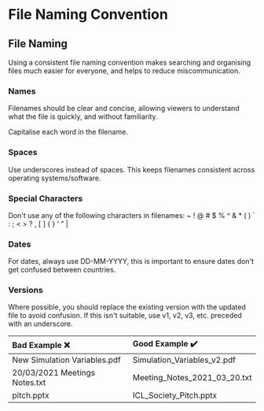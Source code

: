 # File Naming Convention

## File Naming

Using a consistent file naming convention makes searching and organising files much easier for everyone, and helps to reduce miscommunication.

### Names

Filenames should be clear and concise, allowing viewers to understand what the file is quickly, and without familiarity.

Capitalise each word in the filename.

### Spaces

Use underscores instead of spaces. This keeps filenames consistent across operating systems/software.

### Special Characters

Don't use any of the following characters in filenames: ~ ! @ \# $ % ^ & \* \( \) \` : ; &lt; &gt; ? , \[ \] { } ‘ ” \|

### Dates

For dates, always use DD-MM-YYYY, this is important to ensure dates don't get confused between countries.

### Versions

Where possible, you should replace the existing version with the updated file to avoid confusion. If this isn't suitable, use v1, v2, v3, etc. preceded with an underscore.

| Bad Example ❌ | Good Example ✔️ |
| :--- | :--- |
| New Simulation Variables.pdf | Simulation\_Variables\_v2.pdf |
| 20/03/2021 Meetings Notes.txt | Meeting\_Notes\_2021\_03\_20.txt |
| pitch.pptx | ICL\_Society\_Pitch.pptx |



